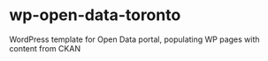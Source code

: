 # wp-open-data-toronto
WordPress template for Open Data portal, populating WP pages with content from CKAN 
